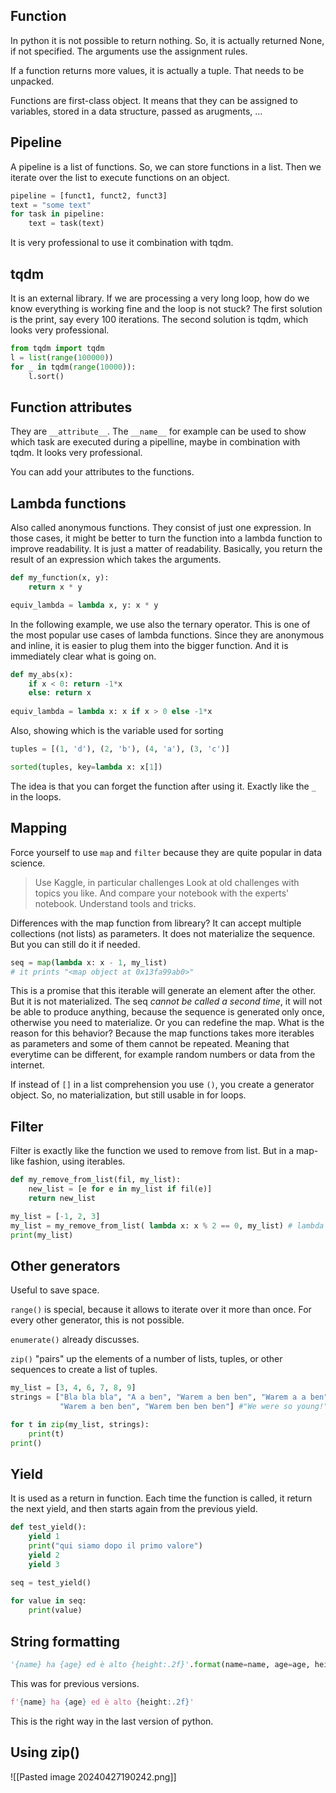 ## Function
In python it is not possible to return nothing.
So, it is actually returned None, if not specified.
The arguments use the assignment rules.

If a function returns more values, it is actually a tuple.
That needs to be unpacked.

Functions are first-class object.
It means that they can be assigned to variables, stored in a data structure, passed as arugments, ...

## Pipeline
A pipeline is a list of functions.
So, we can store functions in a list.
Then we iterate over the list to execute functions on an object.

```python
pipeline = [funct1, funct2, funct3]
text = "some text"
for task in pipeline:
	text = task(text)
```

It is very professional to use it combination with tqdm.

## tqdm
It is an external library.
If we are processing a very long loop, how do we know everything is working fine and the loop is not stuck?
The first solution is the print, say every 100 iterations.
The second solution is tqdm, which looks very professional.

```python
from tqdm import tqdm
l = list(range(100000))
for _ in tqdm(range(10000)):
	l.sort()
```

## Function attributes
They are `__attribute__`.
The `__name__` for example can be used to show which task are executed during a pipelline, maybe in combination with tqdm. It looks very professional.

You can add your attributes to the functions.


## Lambda functions
Also called anonymous functions.
They consist of just one expression.
In those cases, it might be better to turn the function into a lambda function to improve readability. It is just a matter of readability.
Basically, you return the result of an expression which takes the arguments.

```python
def my_function(x, y):
    return x * y

equiv_lambda = lambda x, y: x * y
```

In the following example, we use also the ternary operator.
This is one of the most popular use cases of lambda functions.
Since they are anonymous and inline, it is easier to plug them into the bigger function.
And it is immediately clear what is going on.

```python
def my_abs(x):
    if x < 0: return -1*x
    else: return x
    
equiv_lambda = lambda x: x if x > 0 else -1*x
```

Also, showing which is the variable used for sorting

```python
tuples = [(1, 'd'), (2, 'b'), (4, 'a'), (3, 'c')]

sorted(tuples, key=lambda x: x[1])
```

The idea is that you can forget the function after using it.
Exactly like the `_` in the loops.

## Mapping
Force yourself to use `map` and `filter` because they are quite popular in data science.
> Use Kaggle, in particular challenges
> Look at old challenges with topics you like.
> And compare your notebook with the experts' notebook.
> Understand tools and tricks.

Differences with the map function from libreary?
It can accept multiple collections (not lists) as parameters.
It does not materialize the sequence. But you can still do it if needed.

```python
seq = map(lambda x: x - 1, my_list)
# it prints "<map object at 0x13fa99ab0>"
```

This is a promise that this iterable will generate an element after the other. But it is not materialized.
The seq *cannot be called a second time*, it will not be able to produce anything, because the sequence is generated only once, otherwise you need to materialize.
Or you can redefine the map.
What is the reason for this behavior?
Because the map functions takes more iterables as parameters and some of them cannot be repeated. Meaning that everytime can be different, for example random numbers or data from the internet.

If instead of `[]` in a list comprehension you use `()`, you create a generator object.
So, no materialization, but still usable in for loops.

## Filter
Filter is exactly like the function we used to remove from list.
But in a map-like fashion, using iterables.

```python
def my_remove_from_list(fil, my_list):
    new_list = [e for e in my_list if fil(e)]
    return new_list

my_list = [-1, 2, 3]
my_list = my_remove_from_list( lambda x: x % 2 == 0, my_list) # lambda x: True if x % 2 == 0 else False
print(my_list)
```

## Other generators
Useful to save space.

`range()` is special, because it allows to iterate over it more than once.
For every other generator, this is not possible.

`enumerate()` already discusses.

`zip()` "pairs" up the elements of a number of lists, tuples, or other sequences to create a list of tuples.

```python
my_list = [3, 4, 6, 7, 8, 9]
strings = ["Bla bla bla", "A a ben", "Warem a ben ben", "Warem a a ben",
           "Warem a ben ben", "Warem ben ben ben"] #"We were so young!"]

for t in zip(my_list, strings): 
    print(t)
print()
```

## Yield

It is used as a return in function.
Each time the function is called, it return the next yield, and then starts again from the previous yield.

```python
def test_yield():
    yield 1
    print("qui siamo dopo il primo valore")
    yield 2
    yield 3

seq = test_yield()
    
for value in seq:
    print(value)
```

## String formatting
```python
'{name} ha {age} ed è alto {height:.2f}'.format(name=name, age=age, height=height)
```

This was for previous versions.

```python
f'{name} ha {age} ed è alto {height:.2f}'
```

This is the right way in the last version of python.


## Using zip()
![[Pasted image 20240427190242.png]]

